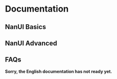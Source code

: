 # Documentation

## NanUI Basics

## NanUI Advanced

## FAQs

**Sorry, the English documentation has not ready yet.**